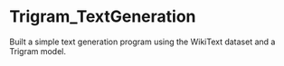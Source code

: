 # Trigram_TextGeneration
Built a simple text generation program using the WikiText dataset and a Trigram model.
